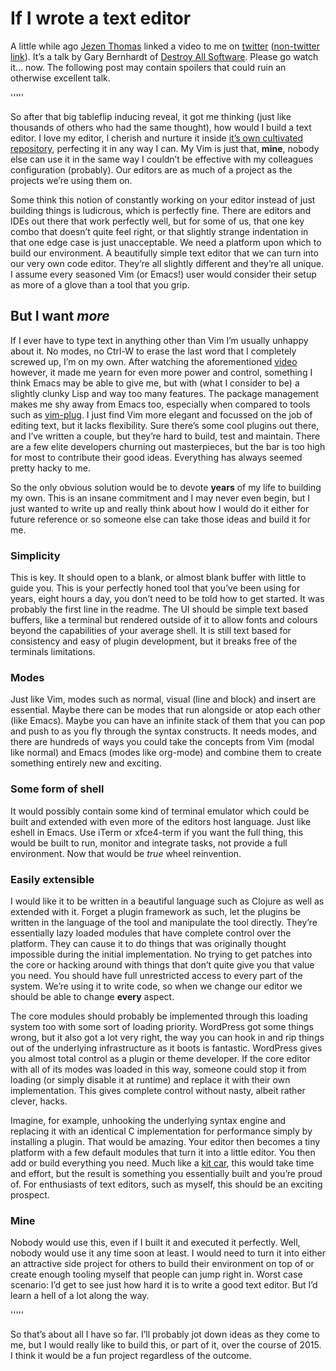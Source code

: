 # If I wrote a text editor

A little while ago [Jezen Thomas](http://jezenthomas.com/) linked a video to me on [twitter](https://twitter.com/jezenthomas/status/553260993405784064) ([non-twitter link](https://www.destroyallsoftware.com/talks/a-whole-new-world)). It’s a talk by Gary Bernhardt of [Destroy All Software](https://www.destroyallsoftware.com/screencasts). Please go watch it… now. The following post may contain spoilers that could ruin an otherwise excellent talk.

'''''

So after that big tableflip inducing reveal, it got me thinking (just like thousands of others who had the same thought), how would I build a text editor. I love my editor, I cherish and nurture it inside [it’s own cultivated repository](https://github.com/Wolfy87/dotfiles), perfecting it in any way I can. My Vim is just that, **mine**, nobody else can use it in the same way I couldn’t be effective with my colleagues configuration (probably). Our editors are as much of a project as the projects we’re using them on.

Some think this notion of constantly working on your editor instead of just building things is ludicrous, which is perfectly fine. There are editors and IDEs out there that work perfectly well, but for some of us, that one key combo that doesn’t quite feel right, or that slightly strange indentation in that one edge case is just unacceptable. We need a platform upon which to build our environment. A beautifully simple text editor that we can turn into our very own code editor. They’re all slightly different and they’re all unique. I assume every seasoned Vim (or Emacs!) user would consider their setup as more of a glove than a tool that you grip.

## But I want _more_

If I ever have to type text in anything other than Vim I’m usually unhappy about it. No modes, no Ctrl-W to erase the last word that I completely screwed up, I’m on my own. After watching the aforementioned [video](https://www.destroyallsoftware.com/talks/a-whole-new-world) however, it made me yearn for even more power and control, something I think Emacs may be able to give me, but with (what I consider to be) a slightly clunky Lisp and way too many features. The package management makes me shy away from Emacs too, especially when compared to tools such as [vim-plug](https://github.com/junegunn/vim-plug). I just find Vim more elegant and focussed on the job of editing text, but it lacks flexibility. Sure there’s some cool plugins out there, and I’ve written a couple, but they’re hard to build, test and maintain. There are a few elite developers churning out masterpieces, but the bar is too high for most to contribute their good ideas. Everything has always seemed pretty hacky to me.

So the only obvious solution would be to devote **years** of my life to building my own. This is an insane commitment and I may never even begin, but I just wanted to write up and really think about how I would do it either for future reference or so someone else can take those ideas and build it for me.

### Simplicity

This is key. It should open to a blank, or almost blank buffer with little to guide you. This is your perfectly honed tool that you’ve been using for years, eight hours a day, you don’t need to be told how to get started. It was probably the first line in the readme. The UI should be simple text based buffers, like a terminal but rendered outside of it to allow fonts and colours beyond the capabilities of your average shell. It is still text based for consistency and easy of plugin development, but it breaks free of the terminals limitations.

### Modes

Just like Vim, modes such as normal, visual (line and block) and insert are essential. Maybe there can be modes that run alongside or atop each other (like Emacs). Maybe you can have an infinite stack of them that you can pop and push to as you fly through the syntax constructs. It needs modes, and there are hundreds of ways you could take the concepts from Vim (modal like normal) and Emacs (modes like org-mode) and combine them to create something entirely new and exciting.

### Some form of shell

It would possibly contain some kind of terminal emulator which could be built and extended with even more of the editors host language. Just like eshell in Emacs. Use iTerm or xfce4-term if you want the full thing, this would be built to run, monitor and integrate tasks, not provide a full environment. Now that would be _true_ wheel reinvention.

### Easily extensible

I would like it to be written in a beautiful language such as Clojure as well as extended with it. Forget a plugin framework as such, let the plugins be written in the language of the tool and manipulate the tool directly. They’re essentially lazy loaded modules that have complete control over the platform. They can cause it to do things that was originally thought impossible during the initial implementation. No trying to get patches into the core or hacking around with things that don’t quite give you that value you need. You should have full unrestricted access to every part of the system. We’re using it to write code, so when we change our editor we should be able to change **every** aspect.

The core modules should probably be implemented through this loading system too with some sort of loading priority. WordPress got some things wrong, but it also got a lot very right, the way you can hook in and rip things out of the underlying infrastructure as it boots is fantastic. WordPress gives you almost total control as a plugin or theme developer. If the core editor with all of its modes was loaded in this way, someone could stop it from loading (or simply disable it at runtime) and replace it with their own implementation. This gives complete control without nasty, albeit rather clever, hacks.

Imagine, for example, unhooking the underlying syntax engine and replacing it with an identical C implementation for performance simply by installing a plugin. That would be amazing. Your editor then becomes a tiny platform with a few default modules that turn it into a little editor. You then add or build everything you need. Much like a [kit car](http://en.wikipedia.org/wiki/Kit_car), this would take time and effort, but the result is something you essentially built and you’re proud of. For enthusiasts of text editors, such as myself, this should be an exciting prospect.

### Mine

Nobody would use this, even if I built it and executed it perfectly. Well, nobody would use it any time soon at least. I would need to turn it into either an attractive side project for others to build their environment on top of or create enough tooling myself that people can jump right in. Worst case scenario: I’d get to see just how hard it is to write a good text editor. But I’d learn a hell of a lot along the way.

'''''

So that’s about all I have so far. I’ll probably jot down ideas as they come to me, but I would really like to build this, or part of it, over the course of 2015. I think it would be a fun project regardless of the outcome.

